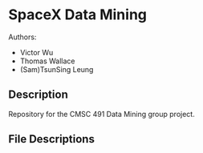 # SpaceX Data Mining

Authors:
* Victor Wu
* Thomas Wallace
* (Sam)TsunSing Leung

Description
-----------
Repository for the CMSC 491 Data Mining group project.

File Descriptions
-----------------
